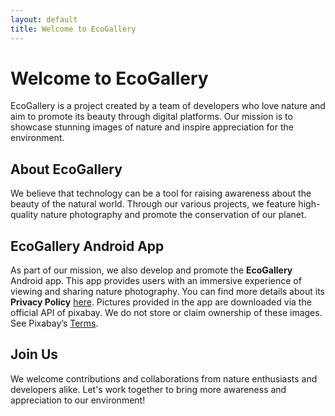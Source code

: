 ```yaml
---
layout: default
title: Welcome to EcoGallery
---
```


# Welcome to EcoGallery

EcoGallery is a project created by a team of developers who love nature and aim to promote its beauty through digital platforms. Our mission is to showcase stunning images of nature and inspire appreciation for the environment.

## About EcoGallery
We believe that technology can be a tool for raising awareness about the beauty of the natural world. Through our various projects, we feature high-quality nature photography and promote the conservation of our planet.

## EcoGallery Android App
As part of our mission, we also develop and promote the **EcoGallery** Android app. This app provides users with an immersive experience of viewing and sharing nature photography. You can find more details about its **Privacy Policy** [here](Privacy_Policy.md).
Pictures provided in the app are downloaded via the official API of pixabay.
We do not store or claim ownership of these images. See Pixabay’s [Terms](https://pixabay.com/service/terms/).

## Join Us
We welcome contributions and collaborations from nature enthusiasts and developers alike. Let's work together to bring more awareness and appreciation to our environment!
